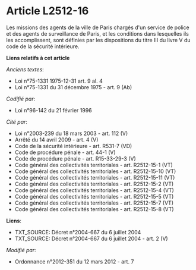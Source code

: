 # Article L2512-16

Les  missions des agents de la ville de Paris chargés d'un service de police  et des agents de surveillance de Paris, et les
conditions dans  lesquelles ils les accomplissent, sont définies par les dispositions du  titre III du livre V du code de la
sécurité intérieure.

**Liens relatifs à cet article**

_Anciens textes_:

  - Loi n°75-1331 1975-12-31 art. 9 al. 4
  - Loi n°75-1331 du 31 décembre 1975 - art. 9 (Ab)

_Codifié par_:

  - Loi n°96-142 du 21 février 1996

_Cité par_:

  - Loi n°2003-239 du 18 mars 2003 - art. 112 (V)
  - Arrêté du 14 avril 2009 - art. 4 (V)
  - Code de la sécurité intérieure - art. R531-7 (VD)
  - Code de procédure pénale - art. 44-1 (V)
  - Code de procédure pénale - art. R15-33-29-3 (V)
  - Code général des collectivités territoriales - art. R2512-15-1 (VT)
  - Code général des collectivités territoriales - art. R2512-15-10 (VT)
  - Code général des collectivités territoriales - art. R2512-15-11 (VT)
  - Code général des collectivités territoriales - art. R2512-15-2 (VT)
  - Code général des collectivités territoriales - art. R2512-15-4 (VT)
  - Code général des collectivités territoriales - art. R2512-15-5 (VT)
  - Code général des collectivités territoriales - art. R2512-15-7 (VT)
  - Code général des collectivités territoriales - art. R2512-15-8 (VT)

**Liens**:

  - TXT_SOURCE: Décret n°2004-667 du 6 juillet 2004
  - TXT_SOURCE: Décret n°2004-667 du 6 juillet 2004 - art. 2 (V)

_Modifié par_:

  - Ordonnance n°2012-351 du 12 mars 2012 - art. 7
